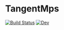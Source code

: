 # TangentMps

[![Build Status](https://travis-ci.com/ho-oto/TangentMps.jl.svg?branch=master)](https://travis-ci.com/ho-oto/TangentMps.jl)
[![Dev](https://img.shields.io/badge/docs-dev-blue.svg)](https://ho-oto.github.io/TangentMps.jl/dev)
